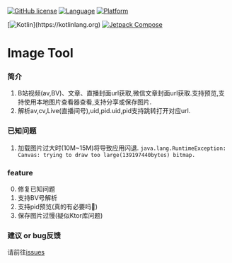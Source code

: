 [![GitHub license](https://img.shields.io/badge/License-MIT-blue)](https://mit-license.org/)
[![Language](https://img.shields.io/badge/Language-Kotlin-purple)](https://kotlinlang.org/)
[![Platform](https://img.shields.io/badge/Platform-Android-green)](https://www.android.com/)

[![Kotlin](https://img.shields.io/badge/Kotlin-1.6.21-_)](https://kotlinlang.org)
[![Jetpack Compose](https://img.shields.io/badge/Jetpack%20Compose-1.2.0-beta02)](https://developer.android.com/jetpack/compose)

# Image Tool

### 简介

1. B站视频(av,BV)、文章、直播封面url获取,微信文章封面url获取.支持预览,支持使用本地图片查看器查看,支持分享或保存图片.
2. 解析av,cv,Live(直播间号),uid,pid.uid,pid支持跳转打开对应url.

### 已知问题

1. 加载图片过大时(10M~15M)将导致应用闪退.
   `java.lang.RuntimeException: Canvas: trying to draw too large(139197440bytes) bitmap.`

### feature

0. 修复已知问题
1. 支持BV号解析
2. 支持pid预览(真的有必要吗🤔)
3. 保存图片过慢(疑似Ktor库问题)

### 建议 or bug反馈

请前往[issues](https://github.com/ZIDOUZI/Image-URL/issues)
